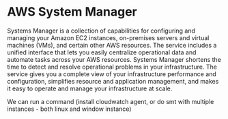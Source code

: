 # AWS System Manager

Systems Manager is a collection of capabilities for configuring and managing your Amazon EC2 instances, on-premises servers and virtual machines (VMs), and certain other AWS resources. The service includes a unified interface that lets you easily centralize operational data and automate tasks across your AWS resources. Systems Manager shortens the time to detect and resolve operational problems in your infrastructure. The service gives you a complete view of your infrastructure performance and configuration, simplifies resource and application management, and makes it easy to operate and manage your infrastructure at scale.

We can run a command (install cloudwatch agent, or do smt with multiple instances - both linux and window instance)

